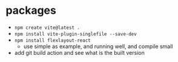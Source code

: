 # packages
- `npm create vite@latest .`
- `npm install vite-plugin-singlefile --save-dev`
- `npm install flexlayout-react`
    - use simple as example, and running well, and compile small
- add git build action and see what is the built version